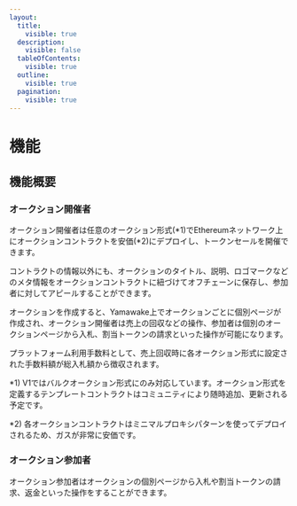 ```yaml
---
layout:
  title:
    visible: true
  description:
    visible: false
  tableOfContents:
    visible: true
  outline:
    visible: true
  pagination:
    visible: true
---
```


# 機能

## 機能概要

### オークション開催者

オークション開催者は任意のオークション形式(\*1)でEthereumネットワーク上にオークションコントラクトを安価(\*2)にデプロイし、トークンセールを開催できます。

コントラクトの情報以外にも、オークションのタイトル、説明、ロゴマークなどのメタ情報をオークションコントラクトに紐づけてオフチェーンに保存し、参加者に対してアピールすることができます。

オークションを作成すると、Yamawake上でオークションごとに個別ページが作成され、オークション開催者は売上の回収などの操作、参加者は個別のオークションページから入札、割当トークンの請求といった操作が可能になります。

プラットフォーム利用手数料として、売上回収時に各オークション形式に設定された手数料額が総入札額から徴収されます。

\*1) V1ではバルクオークション形式にのみ対応しています。オークション形式を定義するテンプレートコントラクトはコミュニティにより随時追加、更新される予定です。

\*2) 各オークションコントラクトはミニマルプロキシパターンを使ってデプロイされるため、ガスが非常に安価です。

### オークション参加者

オークション参加者はオークションの個別ページから入札や割当トークンの請求、返金といった操作をすることができます。

